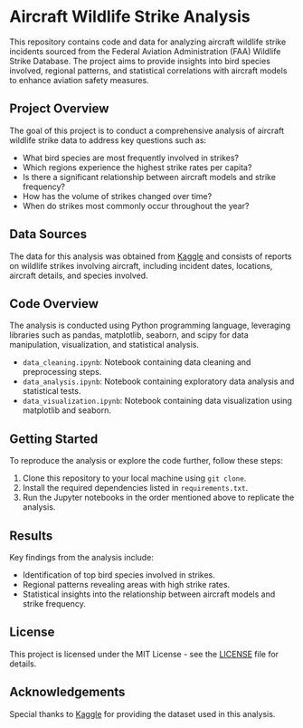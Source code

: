 # Aircraft Wildlife Strike Analysis

This repository contains code and data for analyzing aircraft wildlife strike incidents sourced from the Federal Aviation Administration (FAA) Wildlife Strike Database. The project aims to provide insights into bird species involved, regional patterns, and statistical correlations with aircraft models to enhance aviation safety measures.

## Project Overview

The goal of this project is to conduct a comprehensive analysis of aircraft wildlife strike data to address key questions such as:

- What bird species are most frequently involved in strikes?
- Which regions experience the highest strike rates per capita?
- Is there a significant relationship between aircraft models and strike frequency?
- How has the volume of strikes changed over time?
- When do strikes most commonly occur throughout the year?

## Data Sources

The data for this analysis was obtained from [Kaggle](https://www.kaggle.com/datasets/dianaddx/aircraft-wildlife-strikes-1990-2023) and consists of reports on wildlife strikes involving aircraft, including incident dates, locations, aircraft details, and species involved.

## Code Overview

The analysis is conducted using Python programming language, leveraging libraries such as pandas, matplotlib, seaborn, and scipy for data manipulation, visualization, and statistical analysis.

- `data_cleaning.ipynb`: Notebook containing data cleaning and preprocessing steps.
- `data_analysis.ipynb`: Notebook containing exploratory data analysis and statistical tests.
- `data_visualization.ipynb`: Notebook containing data visualization using matplotlib and seaborn.

## Getting Started

To reproduce the analysis or explore the code further, follow these steps:

1. Clone this repository to your local machine using `git clone`.
2. Install the required dependencies listed in `requirements.txt`.
3. Run the Jupyter notebooks in the order mentioned above to replicate the analysis.

## Results

Key findings from the analysis include:
- Identification of top bird species involved in strikes.
- Regional patterns revealing areas with high strike rates.
- Statistical insights into the relationship between aircraft models and strike frequency.

## License

This project is licensed under the MIT License - see the [LICENSE](LICENSE) file for details.

## Acknowledgements

Special thanks to [Kaggle](https://www.kaggle.com/) for providing the dataset used in this analysis.


